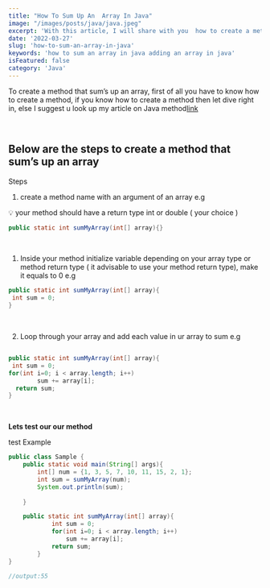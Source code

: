 ```yaml
---
title: "How To Sum Up An  Array In Java"
image: "/images/posts/java/java.jpeg"
excerpt: 'With this article, I will share with you  how to create a method  you can use to improve your java program performance and architecture.' 
date: '2022-03-27'
slug: 'how-to-sum-an-array-in-java'
keywords: 'how to sum an array in java adding an array in java'
isFeatured: false
category: 'Java'
---
```



To create a method that sum’s up an array,  first of all you have to know how to create a method, if you know how to create a method then let dive right in, else I suggest u look up my article on Java method[link](https://kingscod.com/blog/how-to-create-a-method-in-java)

&nbsp;

## Below are the steps to create a method that sum’s up an array

Steps

1. create a method name with an argument of an array e.g

<aside>
💡 your method should have a return type int or double (  your choice )

</aside>

```java
public static int sumMyArray(int[] array){}
```

&nbsp;


1. Inside your method  initialize variable depending on your array type or method return type ( it advisable to use your method return type), make it equals to 0 e.g

```java
public static int sumMyArray(int[] array){
 int sum = 0;
}
```

&nbsp;

2. Loop through your array and  add each value in ur array to sum e.g

```java

public static int sumMyArray(int[] array){
 int sum = 0;
for(int i=0; i < array.length; i++)
        sum += array[i];
  return sum;
}
```

&nbsp;

**Lets test our our method** 

test Example
```java
public class Sample {
    public static void main(String[] args){
        int[] num = {1, 3, 5, 7, 10, 11, 15, 2, 1};
        int sum = sumMyArray(num);
        System.out.println(sum);
 
    }

    public static int sumMyArray(int[] array){
            int sum = 0;
            for(int i=0; i < array.length; i++)
                sum += array[i];
            return sum;
        }
}

//output:55
```